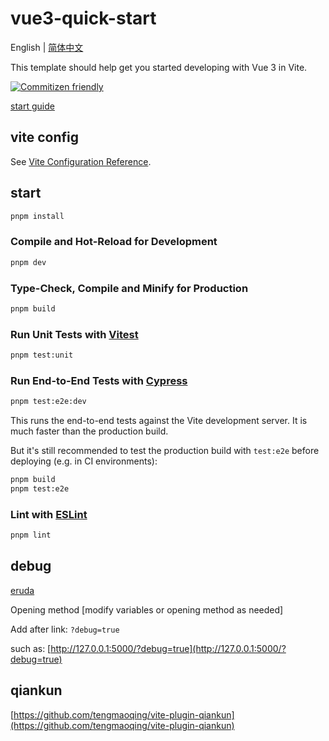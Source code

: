 # vue3-quick-start

English | [简体中文](https://github.com/wforguo/vue3-quick-start/blob/master/readme.zh-CN.md)

This template should help get you started developing with Vue 3 in Vite.

[![Commitizen friendly](https://img.shields.io/badge/commitizen-friendly-brightgreen.svg)](http://commitizen.github.io/cz-cli/)

[start guide](https://forguo.cn/f2e/%E5%B7%A5%E7%A8%8B%E5%8C%96/Vue3%E5%89%8D%E7%AB%AF%E5%B7%A5%E7%A8%8B%E5%8C%96%E9%A1%B9%E7%9B%AE%E6%90%AD%E5%BB%BA.html)

## vite config

See [Vite Configuration Reference](https://vitejs.dev/config/).

## start

```sh
pnpm install
```

### Compile and Hot-Reload for Development

```sh
pnpm dev
```

### Type-Check, Compile and Minify for Production

```sh
pnpm build
```

### Run Unit Tests with [Vitest](https://vitest.dev/)

```sh
pnpm test:unit
```

### Run End-to-End Tests with [Cypress](https://www.cypress.io/)

```sh
pnpm test:e2e:dev
```

This runs the end-to-end tests against the Vite development server. It is much faster than the production build.

But it's still recommended to test the production build with `test:e2e` before deploying (e.g. in CI environments):

```sh
pnpm build
pnpm test:e2e
```

### Lint with [ESLint](https://eslint.org/)

```sh
pnpm lint
```

## debug

[eruda](https://github.com/liriliri/eruda)

Opening method [modify variables or opening method as needed]

Add after link: `?debug=true`

such as: [http://127.0.0.1:5000/?debug=true](http://127.0.0.1:5000/?debug=true)

## qiankun

[https://github.com/tengmaoqing/vite-plugin-qiankun](https://github.com/tengmaoqing/vite-plugin-qiankun)
